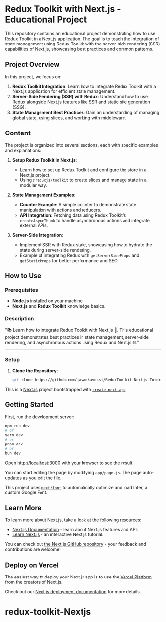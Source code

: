 
# Redux Toolkit with Next.js - Educational Project

This repository contains an educational project demonstrating how to use Redux Toolkit in a Next.js application. The goal is to teach the integration of state management using Redux Toolkit with the server-side rendering (SSR) capabilities of Next.js, showcasing best practices and common patterns.

## Project Overview

In this project, we focus on:

1. **Redux Toolkit Integration**: Learn how to integrate Redux Toolkit with a Next.js application for efficient state management.
2. **Server-Side Rendering (SSR) with Redux**: Understand how to use Redux alongside Next.js features like SSR and static site generation (SSG).
3. **State Management Best Practices**: Gain an understanding of managing global state, using slices, and working with middleware.

## Content

The project is organized into several sections, each with specific examples and explanations:

1. **Setup Redux Toolkit in Next.js**:
   - Learn how to set up Redux Toolkit and configure the store in a Next.js project.
   - Using `@reduxjs/toolkit` to create slices and manage state in a modular way.

2. **State Management Examples**:
   - **Counter Example**: A simple counter to demonstrate state manipulation with actions and reducers.
   - **API Integration**: Fetching data using Redux Toolkit's `createAsyncThunk` to handle asynchronous actions and integrate external APIs.

3. **Server-Side Integration**:
   - Implement SSR with Redux state, showcasing how to hydrate the state during server-side rendering.
   - Example of integrating Redux with `getServerSideProps` and `getStaticProps` for better performance and SEO.

## How to Use

### Prerequisites

- **Node.js** installed on your machine.
- **Next.js** and **Redux Toolkit** knowledge basics.





### Description 

"📚 Learn how to integrate Redux Toolkit with Next.js 🚀. This educational project demonstrates best practices in state management, server-side rendering, and asynchronous actions using Redux and Next.js 🌐."

---



### Setup

1. **Clone the Repository**:
   ```sh
   git clone https://github.com/javadkavossi/ReduxToolkit-Nextjs-Tutorial.git


This is a [Next.js](https://nextjs.org/) project bootstrapped with [`create-next-app`](https://github.com/vercel/next.js/tree/canary/packages/create-next-app).

## Getting Started

First, run the development server:

```bash
npm run dev
# or
yarn dev
# or
pnpm dev
# or
bun dev
```

Open [http://localhost:3000](http://localhost:3000) with your browser to see the result.

You can start editing the page by modifying `app/page.js`. The page auto-updates as you edit the file.

This project uses [`next/font`](https://nextjs.org/docs/basic-features/font-optimization) to automatically optimize and load Inter, a custom Google Font.

## Learn More

To learn more about Next.js, take a look at the following resources:

- [Next.js Documentation](https://nextjs.org/docs) - learn about Next.js features and API.
- [Learn Next.js](https://nextjs.org/learn) - an interactive Next.js tutorial.

You can check out [the Next.js GitHub repository](https://github.com/vercel/next.js/) - your feedback and contributions are welcome!

## Deploy on Vercel

The easiest way to deploy your Next.js app is to use the [Vercel Platform](https://vercel.com/new?utm_medium=default-template&filter=next.js&utm_source=create-next-app&utm_campaign=create-next-app-readme) from the creators of Next.js.

Check out our [Next.js deployment documentation](https://nextjs.org/docs/deployment) for more details.
# redux-toolkit-Nextjs
